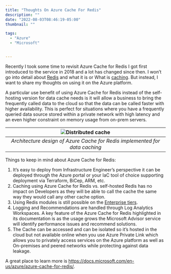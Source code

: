 ```yaml
---
title: "Thoughts On Azure Cache For Redis"
description: ""
date: "2022-08-03T08:46:19-05:00"
thumbnail: ""

tags:
  - "Azure"
  - "Microsoft"


---
```



Recently I took some time to revisit Azure Cache for Redis I got first introduced to the service in 2018 and a lot has changed since then. I won’t go into detail about [Redis](https://redis.io/docs/about/) and what it is or What is [caching](https://azure.microsoft.com/en-us/resources/cloud-computing-dictionary/what-is-caching/#overview). But instead, I want to share my thoughts on using it on the Azure platform.

A particular use benefit of using Azure Cache for Redis instead of the self-hosting version for data cache needs is it will allow a business to bring the frequently called data to the cloud so that the data can be called faster with higher availability. This is perfect for situations where you have a frequently queried data source stored within a private network with high latency and an even higher constraint on memory usage from on-prem servers.

|![Distributed cache](https://azurecomcdn.azureedge.net/cvt-0575bb7a1cf68c8dbe5697224d85b9818047b8965b5b42e076e5aee4946f7128/images/page/services/cache/distributed-cache.png)|
|:--:|
| *Architecture design of Azure Cache for Redis implemented for data caching* |

Things to keep in mind about Azure Cache for Redis:

1. It’s easy to deploy from Infrastructure Engineer’s perspective it can be deployed through the Azure portal or your IaC tool of choice supporting deployment via Terraform, BiCep, ARM, etc.
2. Caching using Azure Cache for Redis vs. self-hosted Redis has no impact on Developers as they will be able to call the cache the same way they would call any other cache option.
3. Using Redis modules is still possible on the [Enterprise tiers](https://docs.microsoft.com/en-us/azure/azure-cache-for-redis/cache-overview#service-tiers).
4. Logging and Recommendations are handled through Log Analytics Workspaces. A key feature of the Azure Cache for Redis highlighted in its documentation is as the usage grows the Microsoft Advisor service will identify performance issues and recommend solutions.
5. The Cache can be accessed and can be isolated so it’s hosted in the cloud but not available online when you use Azure Private Link which allows you to privately access services on the Azure platform as well as On-premises and peered networks while protecting against data leakage.

A great place to learn more is https://docs.microsoft.com/en-us/azure/azure-cache-for-redis/.